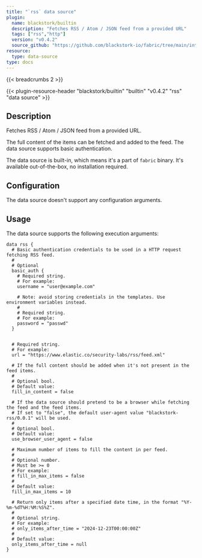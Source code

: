 ```yaml
---
title: "`rss` data source"
plugin:
  name: blackstork/builtin
  description: "Fetches RSS / Atom / JSON feed from a provided URL"
  tags: ["rss","http"]
  version: "v0.4.2"
  source_github: "https://github.com/blackstork-io/fabric/tree/main/internal/builtin/"
resource:
  type: data-source
type: docs
---
```


{{< breadcrumbs 2 >}}

{{< plugin-resource-header "blackstork/builtin" "builtin" "v0.4.2" "rss" "data source" >}}

## Description
Fetches RSS / Atom / JSON feed from a provided URL.

The full content of the items can be fetched and added to the feed. The data source supports basic authentication.

The data source is built-in, which means it's a part of `fabric` binary. It's available out-of-the-box, no installation required.

## Configuration

The data source doesn't support any configuration arguments.

## Usage

The data source supports the following execution arguments:

```hcl
data rss {
  # Basic authentication credentials to be used in a HTTP request fetching RSS feed.
  #
  # Optional
  basic_auth {
    # Required string.
    # For example:
    username = "user@example.com"

    # Note: avoid storing credentials in the templates. Use environment variables instead.
    #
    # Required string.
    # For example:
    password = "passwd"
  }


  # Required string.
  # For example:
  url = "https://www.elastic.co/security-labs/rss/feed.xml"

  # If the full content should be added when it's not present in the feed items.
  #
  # Optional bool.
  # Default value:
  fill_in_content = false

  # If the data source should pretend to be a browser while fetching the feed and the feed items.
  # If set to "false", the default user-agent value "blackstork-rss/0.0.1" will be used.
  #
  # Optional bool.
  # Default value:
  use_browser_user_agent = false

  # Maximum number of items to fill the content in per feed.
  #
  # Optional number.
  # Must be >= 0
  # For example:
  # fill_in_max_items = false
  # 
  # Default value:
  fill_in_max_items = 10

  # Return only items after a specified date time, in the format "%Y-%m-%dT%H:%M:%S%Z".
  #
  # Optional string.
  # For example:
  # only_items_after_time = "2024-12-23T00:00:00Z"
  # 
  # Default value:
  only_items_after_time = null
}
```